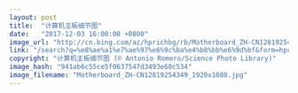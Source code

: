 ```yaml
---
layout: post
title:  "计算机主板细节图"
date:   "2017-12-03 16:00:00 +0800"
image_url: "http://cn.bing.com/az/hprichbg/rb/Motherboard_ZH-CN12819254349_1920x1080.jpg"
link: "/search?q=%e8%ae%a1%e7%ae%97%e6%9c%ba%e4%b8%bb%e6%9d%bf&form=hpcapt&mkt=zh-cn"
copyright: "计算机主板细节图 (© Antonio Romero/Science Photo Library)"
image_hash: "941ab6c55ce5f0637547d3493e60c534"
image_filename: "Motherboard_ZH-CN12819254349_1920x1080.jpg"
---
```

